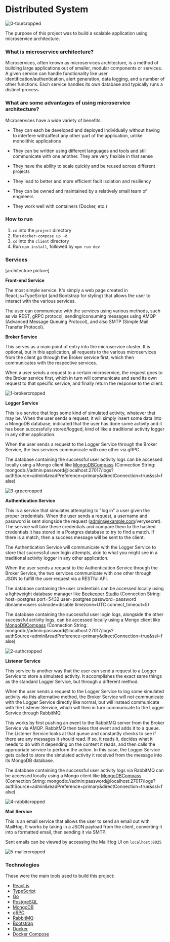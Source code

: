 # Distributed System

![0-tourcropped](https://github.com/jateen67/mlbstatsapi/assets/106696411/977db707-20b1-4ecb-a0b2-bd1042f838b5)

The purpose of this project was to build a scalable application using microservice architecture.

### What is microservice architecture?

Microservices, often known as microservices architecture, is a method of building large applications out of smaller, modular components or services. A given service can handle functionality like user identification/authentication, alert generation, data logging, and a number of other functions. Each service handles its own database and typically runs a distinct process.

### What are some advantages of using microservice architecture?

Microservices have a wide variety of benefits:

- They can each be developed and deployed individually without having to interfere with/affect any other part of the application, unlike monolithic applications

- They can be written using different languages and tools and still communicate with one another. They are very flexible in that sense

- They have the ability to scale quickly and be reused across different projects

- They lead to better and more efficient fault isolation and resiliency

- They can be owned and maintained by a relatively small team of engineers

- They work well with containers (Docker, etc.)

### How to run

1. `cd` into the `project` directory
2. Run `docker-compose up -d`
3. `cd` into the `client` directory
4. Run `npm install`, followed by `npm run dev`

### Services

[architecture picture]

**Front-end Service**

The most simple service. It's simply a web page created in React.js+TypeScript (and Bootstrap for styling) that allows the user to interact with the various services.

The user can communicate with the services using various methods, such as via REST, gRPC protocol, sending/consuming messages using AMQP (Advanced Message Queuing Protocol), and also SMTP (Simple Mail Transfer Protocol).

**Broker Service**

This serves as a main point of entry into the microservice cluster. It is optional, but in this application, all requests to the various microservices from the client go through the Broker service first, which then communicates with the respective services.

When a user sends a request to a certain microservice, the request goes to the Broker service first, which in turn will communicate and send its own request to that specific service, and finally return the response to the client.

![1-brokercropped](https://github.com/jateen67/mlbstatsapi/assets/106696411/8fe8669a-2b40-4e36-9c03-065e3a5a8279)

**Logger Service**

This is a service that logs some kind of simulated activity, whatever that may be. When the user sends a request, it will simply insert some data into a MongoDB database, indicated that the user has done some activity and it has been successfully stored/logged, kind of like a traditional activity logger in any other application.

When the user sends a request to the Logger Service through the Broker Service, the two services communicate with one other via gRPC.

The database containing the successful user activity logs can be accessed locally using a Mongo client like [MongoDBCompass](https://www.mongodb.com/products/compass) (Connection String: mongodb://admin:password@localhost:27017/logs?authSource=admin&readPreference=primary&directConnection=true&ssl=false)

![3-grpccropped](https://github.com/jateen67/mlbstatsapi/assets/106696411/cf077641-8fa7-47e0-b4f2-92a8baf4ec1e)

**Authentication Service**

This is a service that simulates attempting to "log in" a user given the proper credentials. When the user sends a request, a username and password is sent alongside the request (admin@example.com/verysecret). The service will take these credentials and compare them to the hashed credentials it has stored in a Postgres database to try to find a match. If there is a match, then a success message will be sent to the client.

The Authentication Service will communicate with the Logger Service to store that successful user login attempts, akin to what you might see in a traditional activity logger in any other application.

When the user sends a request to the Authentication Service through the Broker Service, the two services communicate with one other through JSON to fulfill the user request via a RESTful API.

The database containing the user credentials can be accessed locally using a lightweight database manager like [Beekeeper Studio](https://www.beekeeperstudio.io/) (Connection String: host=postgres port=5432 user=postgres password=password dbname=users sslmode=disable timezone=UTC connect_timeout=5)

The database containing the successful user login logs, alongside the other successful activity logs, can be accessed locally using a Mongo client like [MongoDBCompass](https://www.mongodb.com/products/compass) (Connection String: mongodb://admin:password@localhost:27017/logs?authSource=admin&readPreference=primary&directConnection=true&ssl=false)

![2-authcropped](https://github.com/jateen67/mlbstatsapi/assets/106696411/60fc90e4-8f7b-4ae0-bad3-33bc8b56724a)

**Listener Service**

This service is another way that the user can send a request to a Logger Service to store a simulated activity. It accomplishes the exact same things as the standard Logger Service, but through a different method.

When the user sends a request to the Logger Service to log some simulated activity via this alternative method, the Broker Service will not communicate with the Logger Service directly like normal, but will instead communicate with the Listener Service, which will then in turn communicate to the Logger Service through RabbitMQ.

This works by first pushing an event to the RabbitMQ server from the Broker Service via AMQP. RabbitMQ then takes that event and adds it to a queue. The Listener Service looks at that queue and constantly checks to see if there are any messages it should read. If so, it reads it, decides what it needs to do with it depending on the content it reads, and then calls the appropriate service to perform the action. In this case, the Logger Service gets called to store the simulated activity it received from the message into its MongoDB database.

The database containing the successful user activity logs via RabbitMQ can be accessed locally using a Mongo client like [MongoDBCompass](https://www.mongodb.com/products/compass) (Connection String: mongodb://admin:password@localhost:27017/logs?authSource=admin&readPreference=primary&directConnection=true&ssl=false)

![4-rabbitcropped](https://github.com/jateen67/mlbstatsapi/assets/106696411/a62e37fa-cfb0-4cdb-a3a8-31233f955b1b)

**Mail Service**

This is an email service that allows the user to send an email out with MailHog. It works by taking in a JSON payload from the client, converting it into a formatted email, then sending it via SMTP.

Sent emails can be viewed by accessing the MailHog UI on `localhost:8025`

![5-mailercropped](https://github.com/jateen67/mlbstatsapi/assets/106696411/4dfa002a-b609-436f-bdf1-8b3d5ff125ed)

### Technologies

These were the main tools used to build this project:

- [React.js](https://react.dev/)
- [TypeScript](https://www.typescriptlang.org/)
- [Go](https://go.dev/)
- [PostgreSQL](https://www.postgresql.org/)
- [MongoDB](https://www.mongodb.com/)
- [gRPC](https://grpc.io/)
- [RabbitMQ](https://www.rabbitmq.com/)
- [Bootstrap](https://getbootstrap.com/)
- [Docker](https://www.docker.com/)
- [Docker Compose](https://docs.docker.com/compose/)
